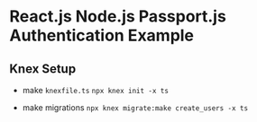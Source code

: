 # React.js Node.js Passport.js Authentication Example


## Knex Setup 

- make `knexfile.ts` 
`npx knex init -x ts`
* make migrations 
`npx knex migrate:make create_users -x ts`

